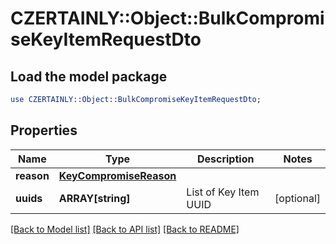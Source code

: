 # CZERTAINLY::Object::BulkCompromiseKeyItemRequestDto

## Load the model package
```perl
use CZERTAINLY::Object::BulkCompromiseKeyItemRequestDto;
```

## Properties
Name | Type | Description | Notes
------------ | ------------- | ------------- | -------------
**reason** | [**KeyCompromiseReason**](KeyCompromiseReason.md) |  | 
**uuids** | **ARRAY[string]** | List of Key Item UUID | [optional] 

[[Back to Model list]](../README.md#documentation-for-models) [[Back to API list]](../README.md#documentation-for-api-endpoints) [[Back to README]](../README.md)


